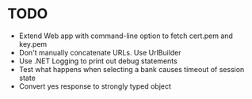 # TODO

- Extend Web app with command-line option to fetch cert.pem and key.pem
- Don't manually concatenate URLs. Use UrlBuilder
- Use .NET Logging to print out debug statements
- Test what happens when selecting a bank causes timeout of session state
- Convert yes response to strongly typed object